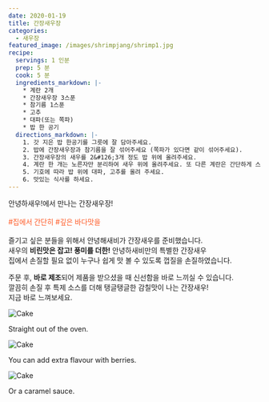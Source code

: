 ```yaml
---
date: 2020-01-19
title: 간장새우장
categories:
  - 새우장
featured_image: /images/shrimpjang/shrimp1.jpg
recipe:
  servings: 1 인분
  prep: 5 분
  cook: 5 분
  ingredients_markdown: |-
    * 계란 2개
    * 간장새우장 3스푼
    * 참기름 1스푼
    * 고추
    * 대파(또는 쪽파)
    * 밥 한 공기
  directions_markdown: |-
    1. 갓 지은 밥 한공기를 그릇에 잘 담아주세요.
    2. 밥에 간장새우장과 참기름을 잘 섞어주세요 (쪽파가 있다면 같이 섞어주세요).
    3. 간장새우장의 새우를 2&#126;3개 정도 밥 위에 올려주세요.
    4. 계란 한 개는 노른자만 분리하여 새우 위에 올려주세요. 또 다른 계란은 간단하게 스크럼블로 만들어 밥 주위에 둘러주세요.
    5. 기호에 따라 밥 위에 대파, 고추를 올려 주세요.
    6. 맛있는 식사를 하세요.
---
```

안녕하새우!에서 만나는 간장새우장!  
<span style="color:#ff5722">  
&#35;집에서 간단히 &#35;깊은 바다맛을  
</span>  
즐기고 싶은 분들을 위해서 안녕해새비가 간장새우를 준비했습니다.  
새우의 **비린맛은 잡고! 풍미를 더한!** 안녕하새비만의 특별한 간장새우  
집에서 손질할 필요 없이 누구나 쉽게 맛 볼 수 있도록 껍질을 손질하였습니다.  

주문 후, **바로 제조**되어 제품을 받으셨을 때 신선함을 바로 느끼실 수 있습니다.  
깔끔히 손질 후 특제 소스를 더해 탱글탱글한 감칠맛이 나는 간장새우!  
지금 바로 느껴보세요.  
  



![Cake](https://source.unsplash.com/1HPTYLozDGw)

Straight out of the oven.

![Cake](https://source.unsplash.com/WoVGndRTx2o)

You can add extra flavour with berries.

![Cake](https://source.unsplash.com/7JYVKRo7i5Q)

Or a caramel sauce.